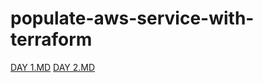 # populate-aws-service-with-terraform

[DAY 1.MD](https://github.com/namnh240795/populate-aws-service-with-terraform/blob/main/docs/DAY_1.MD)
[DAY 2.MD](https://github.com/namnh240795/populate-aws-service-with-terraform/blob/main/docs/DAY_2.MD)